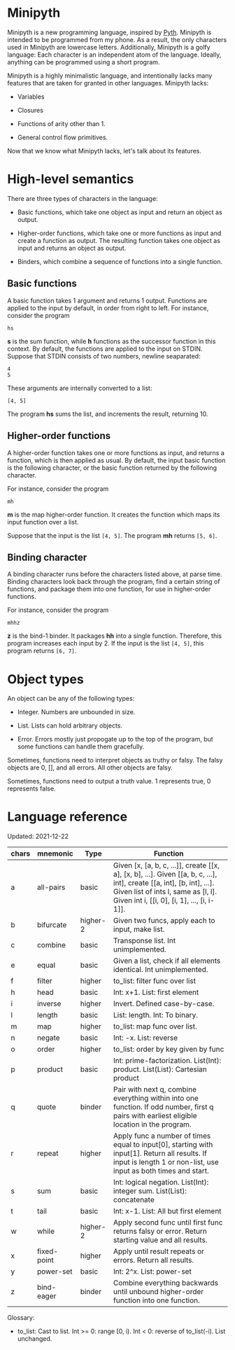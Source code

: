 # Minipyth

Minipyth is a new programming language,
inspired by [Pyth](https://github.com/isaacg1/pyth).
Minipyth is intended to be
programmed from my phone.
As a result, the only characters used in Minipyth
are lowercase letters.
Additionally, Minipyth is a golfy language:
Each character is an independent atom of the language.
Ideally, anything can be programmed using a short program.

Minipyth is a highly minimalistic language,
and intentionally lacks many features that are taken for granted in other languages.
Minipyth lacks:

* Variables

* Closures

* Functions of arity other than 1.

* General control flow primitives.

Now that we know what Minipyth lacks, let's talk about its features.

# High-level semantics

There are three types of characters in the language:

* Basic functions, which take one object as input and return an object as output.

* Higher-order functions, which take one or more functions as input
and create a function as output. The resulting function takes one object as input
and returns an object as output.

* Binders, which combine a sequence of functions into a single function.

## Basic functions

A basic function takes 1 argument and returns 1 output.
Functions are applied to the input by default,
in order from right to left.
For instance, consider the program

    hs

**s** is the sum function,
while **h** functions as the successor function in this context.
By default, the functions are applied to the input on STDIN.
Suppose that STDIN consists of two numbers, newline seaparated:

    4
    5

These arguments are internally converted to a list:

    [4, 5]

The program **hs** sums the list, and increments the result, returning 10.

## Higher-order functions

A higher-order function takes one or more functions as input,
and returns a function,
which is then applied as usual.
By default, the input basic function is the following character,
or the basic function returned by the following character.

For instance, consider the program

    mh

**m** is the map higher-order function.
It creates the function which maps its input function over a list.

Suppose that the input is the list `[4, 5]`. The program **mh** returns `[5, 6]`.

## Binding character

A binding character runs before the characters listed above, at parse time.
Binding characters look back through the program, find a certain string of functions,
and package them into one function, for use in higher-order functions.

For instance, consider the program

    mhhz

**z** is the bind-1 binder.
It packages **hh** into a single function.
Therefore, this program increases each input by 2.
If the input is the list `[4, 5]`, this program returns `[6, 7]`.

# Object types

An object can be any of the following types:

* Integer. Numbers are unbounded in size.

* List. Lists can hold arbitrary objects.

* Error. Errors mostly just propogate up to the top of the program,
but some functions can handle them gracefully.

Sometimes, functions need to interpret objects as truthy or falsy.
The falsy objects are 0, [], and all errors.
All other objects are falsy.

Sometimes, functions need to output a truth value.
1 represents true, 0 represents false.

# Language reference

Updated: 2021-12-22

| chars | mnemonic | Type | Function |
| ----- | -------- | ---- | -------- |
| a | all-pairs | basic | Given [x, [a, b, c, ...]], create [[x, a], [x, b], ...]. Given [[a, b, c, ...], int], create [[a, int], [b, int], ...]. Given list of ints l, same as [l, l]. Given int i, [[i, 0], [i, 1], ..., [i, i-1]]. |
| b | bifurcate | higher-2 | Given two funcs, apply each to input, make list. |
| c | combine | basic | Transponse list. Int unimplemented. |
| e | equal | basic | Given a list, check if all elements identical. Int unimplemented. |
| f | filter | higher | to_list: filter func over list |
| h | head | basic | Int: x+1. List: first element |
| i | inverse | higher | Invert. Defined case-by-case. |
| l | length | basic | List: length. Int: To binary. |
| m | map | higher | to_list: map func over list. |
| n | negate | basic | Int: -x. List: reverse | 
| o | order | higher | to_list: order by key given by func |
| p | product | basic | Int: prime-factorization. List(Int): product. List(List): Cartesian product |
| q | quote | binder | Pair with next q, combine everything within into one function. If odd number, first q pairs with earliest eligible location in the program.
| r | repeat | higher | Apply func a number of times equal to input[0], starting with input[1]. Return all results. If input is length 1 or non-list, use input as both times and start.
| s | sum | basic | Int: logical negation. List(Int): integer sum. List(List): concatenate |
| t | tail | basic | Int: x-1. List: All but first element |
| w | while | higher-2 | Apply second func until first func returns falsy or error. Return starting value and all results.
| x | fixed-point | higher | Apply until result repeats or errors. Return all results. |
| y | power-set | basic | Int: 2^x. List: power-set |
| z | bind-eager | binder | Combine everything backwards until unbound higher-order function into one function.

Glossary:

* to_list: Cast to list. Int >= 0: range [0, i). Int < 0: reverse of to_list(-i). List unchanged.
